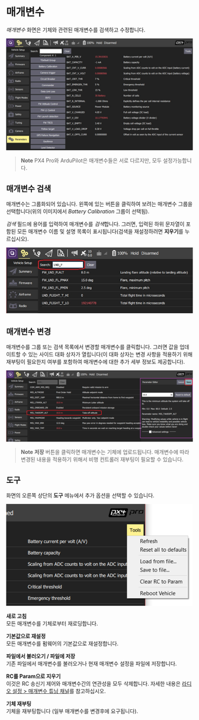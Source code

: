 # 매개변수

*매개변수* 화면은 기체와 관련된 매개변수를 검색하고 수정합니다.

![매개변수 화면](../../../assets/setup/parameters_px4.jpg)

> **Note** PX4 Pro와 ArduPilot은 매개변수들은 서로 다르지만, 모두 설정가능합니다.

## 매개변수 검색

매개변수는 그룹화되어 있습니다. 왼쪽에 있는 버튼을 클릭하여 보려는 매개변수 그룹을 선택합니다(위의 이미지에서 *Battery Calibration* 그룹이 선택됨).

*검색* 필드에 용어를 입력하여 매개변수를 *검색*합니다. 그러면, 입력된 하위 문자열이 포함된 모든 매개변수 이름 및 설명 목록이 표시됩니다(검색을 재설정하려면 **지우기**를 누르십시오).

![매개변수 검색](../../../assets/setup/parameters_search.jpg)

## 매개변수 변경

매개변수를 그룹 또는 검색 목록에서 변경할 매개변수를 클릭합니다. 그러면 값을 업데이트할 수 있는 사이드 대화 상자가 열립니다(이 대화 상자는 변경 사항을 적용하기 위해 재부팅이 필요한지 여부를 포함하여 매개변수에 대한 추가 세부 정보도 제공합니다).

![파라미터 값 변경](../../../assets/setup/parameters_changing.png)

> **Note** **저장** 버튼을 클릭하면 매개변수는 기체에 업로드됩니다. 매개변수에 따라 변경된 내용을 적용하기 위해서 비행 컨트롤러 재부팅이 필요할 수 있습니다.

## 도구

화면의 오른쪽 상단의 **도구** 메뉴에서 추가 옵션을 선택할 수 있습니다.

![도구 메뉴](../../../assets/setup/parameters_tools_menu.png)

**새로 고침** <br />모든 매개변수를 기체로부터 재로딩합니다.

**기본값으로 재설정** <br />모든 매개변수를 펌웨어의 기본값으로 재설정합니다.

**파일에서 불러오기 / 파일에 저장** <br />기존 파일에서 매개변수를 불러오거나 현재 매개변수 설정을 파일에 저장합니다.

**RC를 Param으로 지우기** <br />이것은 RC 송신기 제어와 매개변수간의 연관성을 모두 삭제합니다. 자세한 내용은 [라디오 설정 > 매개변수 튜닝 채널](../SetupView/Radio.md#param-tuning-channels-px4)를 참고하십시오.

**기체 재부팅** <br />기체을 재부팅합니다 (일부 매개변수를 변경후에 요구됩니다).